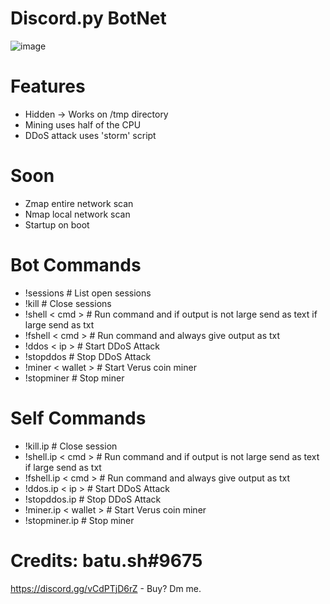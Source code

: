 # Discord.py BotNet
![image](https://user-images.githubusercontent.com/104208624/200583461-146005fc-d2aa-4baf-9a71-babebc985633.png)

# Features
* Hidden -> Works on /tmp directory
* Mining uses half of the CPU
* DDoS attack uses 'storm' script

# Soon
* Zmap entire network scan
* Nmap local network scan
* Startup on boot

# Bot Commands
* !sessions               # List open sessions
* !kill                   # Close sessions
* !shell < cmd >          # Run command and if output is not large send as text if large send as txt
* !fshell < cmd >         # Run command and always give output as txt
* !ddos < ip >            # Start DDoS Attack
* !stopddos               # Stop DDoS Attack
* !miner < wallet >       # Start Verus coin miner
* !stopminer              # Stop miner

# Self Commands
* !kill.ip                   # Close session
* !shell.ip < cmd >          # Run command and if output is not large send as text if large send as txt
* !fshell.ip < cmd >         # Run command and always give output as txt
* !ddos.ip < ip >            # Start DDoS Attack
* !stopddos.ip               # Stop DDoS Attack
* !miner.ip < wallet >       # Start Verus coin miner
* !stopminer.ip              # Stop miner

# Credits: batu.sh#9675
https://discord.gg/vCdPTjD6rZ - Buy? Dm me.
